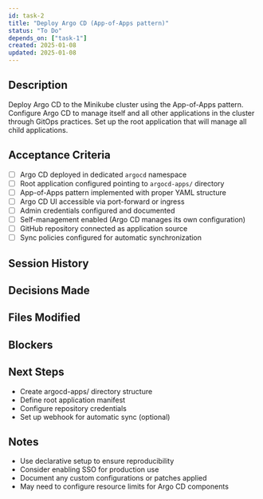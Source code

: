 ```yaml
---
id: task-2
title: "Deploy Argo CD (App-of-Apps pattern)"
status: "To Do"
depends_on: ["task-1"]
created: 2025-01-08
updated: 2025-01-08
---
```


## Description

Deploy Argo CD to the Minikube cluster using the App-of-Apps pattern. Configure Argo CD to manage itself and all other applications in the cluster through GitOps practices. Set up the root application that will manage all child applications.

## Acceptance Criteria

- [ ] Argo CD deployed in dedicated `argocd` namespace
- [ ] Root application configured pointing to `argocd-apps/` directory
- [ ] App-of-Apps pattern implemented with proper YAML structure
- [ ] Argo CD UI accessible via port-forward or ingress
- [ ] Admin credentials configured and documented
- [ ] Self-management enabled (Argo CD manages its own configuration)
- [ ] GitHub repository connected as application source
- [ ] Sync policies configured for automatic synchronization

## Session History

<!-- Update as work progresses -->

## Decisions Made

<!-- Document key implementation decisions -->

## Files Modified

<!-- Track all file changes -->

## Blockers

<!-- Document any blockers encountered -->

## Next Steps

- Create argocd-apps/ directory structure
- Define root application manifest
- Configure repository credentials
- Set up webhook for automatic sync (optional)

## Notes

- Use declarative setup to ensure reproducibility
- Consider enabling SSO for production use
- Document any custom configurations or patches applied
- May need to configure resource limits for Argo CD components
